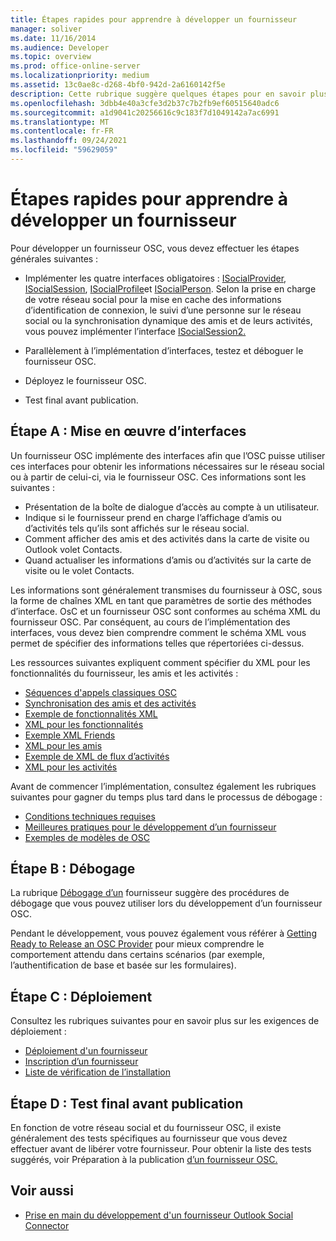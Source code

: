 ```yaml
---
title: Étapes rapides pour apprendre à développer un fournisseur
manager: soliver
ms.date: 11/16/2014
ms.audience: Developer
ms.topic: overview
ms.prod: office-online-server
ms.localizationpriority: medium
ms.assetid: 13c0ae8c-d268-4bf0-942d-2a6160142f5e
description: Cette rubrique suggère quelques étapes pour en savoir plus sur le développement d’un fournisseur Outlook Social Connector (OSC).
ms.openlocfilehash: 3dbb4e40a3cfe3d2b37c7b2fb9ef60515640adc6
ms.sourcegitcommit: a1d9041c20256616c9c183f7d1049142a7ac6991
ms.translationtype: MT
ms.contentlocale: fr-FR
ms.lasthandoff: 09/24/2021
ms.locfileid: "59629059"
---
```

# <a name="quick-steps-for-learning-to-develop-a-provider"></a>Étapes rapides pour apprendre à développer un fournisseur

Pour développer un fournisseur OSC, vous devez effectuer les étapes générales suivantes :
  
- Implémenter les quatre interfaces obligatoires : [ISocialProvider](isocialprovideriunknown.md), [ISocialSession](isocialsessioniunknown.md), [ISocialProfile](isocialprofileisocialperson.md)et [ISocialPerson](isocialpersoniunknown.md). Selon la prise en charge de votre réseau social pour la mise en cache des informations d’identification de connexion, le suivi d’une personne sur le réseau social ou la synchronisation dynamique des amis et de leurs activités, vous pouvez implémenter l’interface [ISocialSession2.](isocialsession2iunknown.md) 
    
- Parallèlement à l’implémentation d’interfaces, testez et déboguer le fournisseur OSC. 

- Déployez le fournisseur OSC.  

- Test final avant publication.
    
## <a name="step-a-implementing-interfaces"></a>Étape A : Mise en œuvre d’interfaces

Un fournisseur OSC implémente des interfaces afin que l’OSC puisse utiliser ces interfaces pour obtenir les informations nécessaires sur le réseau social ou à partir de celui-ci, via le fournisseur OSC. Ces informations sont les suivantes :
  
- Présentation de la boîte de dialogue d’accès au compte à un utilisateur.    
- Indique si le fournisseur prend en charge l’affichage d’amis ou d’activités tels qu’ils sont affichés sur le réseau social.    
- Comment afficher des amis et des activités dans la carte de visite ou Outlook volet Contacts.     
- Quand actualiser les informations d’amis ou d’activités sur la carte de visite ou le volet Contacts.
    
Les informations sont généralement transmises du fournisseur à OSC, sous la forme de chaînes XML en tant que paramètres de sortie des méthodes d’interface. OsC et un fournisseur OSC sont conformes au schéma XML du fournisseur OSC. Par conséquent, au cours de l’implémentation des interfaces, vous devez bien comprendre comment le schéma XML vous permet de spécifier des informations telles que répertoriées ci-dessus. 

Les ressources suivantes expliquent comment spécifier du XML pour les fonctionnalités du fournisseur, les amis et les activités :
  
- [Séquences d'appels classiques OSC](osc-typical-calling-sequences.md)    
- [Synchronisation des amis et des activités](synchronizing-friends-and-activities.md)    
- [Exemple de fonctionnalités XML](capabilities-xml-example.md)   
- [XML pour les fonctionnalités](xml-for-capabilities.md)    
- [Exemple XML Friends](friends-xml-example.md)    
- [XML pour les amis](xml-for-friends.md)   
- [Exemple de XML de flux d’activités](activity-feed-xml-example.md)   
- [XML pour les activités](xml-for-activities.md)
    
Avant de commencer l’implémentation, consultez également les rubriques suivantes pour gagner du temps plus tard dans le processus de débogage :
  
- [Conditions techniques requises](technical-requirements.md)    
- [Meilleures pratiques pour le développement d’un fournisseur](best-practices-for-developing-a-provider.md)    
- [Exemples de modèles de OSC](osc-sample-templates.md)
    
## <a name="step-b-debugging"></a>Étape B : Débogage

La rubrique [Débogage d’un](debugging-a-provider.md) fournisseur suggère des procédures de débogage que vous pouvez utiliser lors du développement d’un fournisseur OSC. 
  
Pendant le développement, vous pouvez également vous référer à [Getting Ready to Release an OSC Provider](getting-ready-to-release-an-osc-provider.md) pour mieux comprendre le comportement attendu dans certains scénarios (par exemple, l’authentification de base et basée sur les formulaires). 
  
## <a name="step-c-deploying"></a>Étape C : Déploiement

Consultez les rubriques suivantes pour en savoir plus sur les exigences de déploiement :
  
- [Déploiement d'un fournisseur](deploying-a-provider.md)    
- [Inscription d’un fournisseur](registering-a-provider.md)   
- [Liste de vérification de l’installation](installation-checklist.md)
    
## <a name="step-d-final-testing-before-release"></a>Étape D : Test final avant publication

En fonction de votre réseau social et du fournisseur OSC, il existe généralement des tests spécifiques au fournisseur que vous devez effectuer avant de libérer votre fournisseur. Pour obtenir la liste des tests suggérés, voir Préparation à la publication [d’un fournisseur OSC.](getting-ready-to-release-an-osc-provider.md)
  
## <a name="see-also"></a>Voir aussi

- [Prise en main du développement d'un fournisseur Outlook Social Connector](getting-started-with-developing-an-outlook-social-connector-provider.md)

